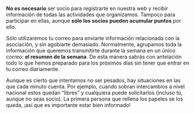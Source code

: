 **No es necesario** ser socio para registrarte en nuestra web y recibir información de todas las actividades que organizamos. Tampoco para participar en ellas, aunque **sólo los socios pueden acumular puntos** por ello.

Sólo utilizaremos tu correo para enviarte información relacionada con la asociación, y sin agobiarte demasiado. Normalmente, agrupamos toda la información que queremos transmitirte durante la semana en un único correo: **el resumen de la semana**. De esta manera sabrás con antelación todo lo que hemos preparado para los próximos días sin tener que entrar en tu correo diariamente.

Aunque es cierto que intentamos no ser pesados, hay situaciones en las que cada minuto cuenta. Por ejemplo, cuando sobran intercambios a nivel nacional estos quedan “libres” y cualquiera puede solicitarlos (incluso tú, aunque no seas socio). La primera persona que rellena los papeles se los queda, ¡así que es importante estar bien informado!
